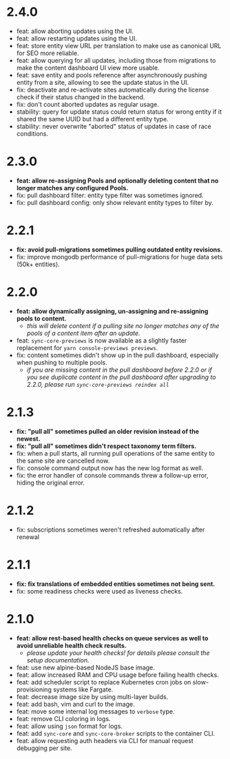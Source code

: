 # 2.4.0
- feat: allow aborting updates using the UI.
- feat: allow restarting updates using the UI.
- feat: store entity view URL per translation to make use as canonical URL for SEO more reliable.
- feat: allow querying for all updates, including those from migrations to make the content dashboard UI view more usable.
- feat: save entity and pools reference after asynchronously pushing entity from a site, allowing to see the update status in the UI.
- fix: deactivate and re-activate sites automatically during the license check if their status changed in the backend.
- fix: don't count aborted updates as regular usage.
- stability: query for update status could return status for wrong entity if it shared the same UUID but had a different entity type.
- stability: never overwrite "aborted" status of updates in case of race conditions.

# 2.3.0
- **feat: allow re-assigning Pools and optionally deleting content that no longer matches any configured Pools.**
- fix: pull dashboard filter: entity type filter was sometimes ignored.
- fix: pull dashboard config: only show relevant entity types to filter by.

# 2.2.1
- **fix: avoid pull-migrations sometimes pulling outdated entity revisions.**
- fix: improve mongodb performance of pull-migrations for huge data sets (50k+ entities).

# 2.2.0
- **feat: allow dynamically assigning, un-assigning and re-assigning pools to content.**
  - *this will delete content if a pulling site no longer matches any of the pools of a content item after an update.*
- feat: `sync-core-previews` is now available as a slightly faster replacement for `yarn console-previews previews`.
- fix: content sometimes didn't show up in the pull dashboard, especially when pushing to multiple pools.
  - *if you are missing content in the pull dashboard before 2.2.0 or if you see duplicate content in the pull dashboard after upgrading to 2.2.0, please run `sync-core-previews reindex all`* 

# 2.1.3
- **fix: "pull all" sometimes pulled an older revision instead of the newest.**
- **fix: "pull all" sometimes didn't respect taxonomy term filters.**
- fix: when a pull starts, all running pull operations of the same entity to the same site are cancelled now.
- fix: console command output now has the new log format as well.
- fix: the error handler of console commands threw a follow-up error, hiding the original error.

# 2.1.2
- fix: subscriptions sometimes weren't refreshed automatically after renewal

# 2.1.1
- **fix: fix translations of embedded entities sometimes not being sent.**
- fix: some readiness checks were used as liveness checks.

# 2.1.0
- **feat: allow rest-based health checks on queue services as well to avoid unreliable health check results.**
  - *please update your health checks! for details please consult the setup documentation.*
- feat: use new alpine-based NodeJS base image.
- feat: allow increased RAM and CPU usage before failing health checks.
- feat: add scheduler script to replace Kubernetes cron jobs on slow-provisioning systems like Fargate.
- feat: decrease image size by using multi-layer builds.
- feat: add bash, vim and curl to the image.
- feat: move some internal log messages to `verbose` type.
- feat: remove CLI coloring in logs.
- feat: allow using `json` format for logs.
- feat: add `sync-core` and `sync-core-broker` scripts to the container CLI.
- feat: allow requesting auth headers via CLI for manual request debugging per site.
